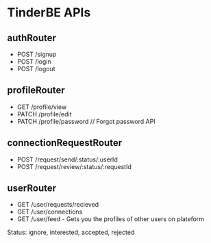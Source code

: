 # TinderBE APIs

## authRouter
- POST /signup
- POST /login
- POST /logout

## profileRouter
- GET /profile/view
- PATCH /profile/edit
- PATCH /profile/password  // Forgot password API

## connectionRequestRouter
- POST /request/send/:status/:userId 
- POST /request/review/:status/:requestId

## userRouter
- GET /user/requests/recieved
- GET /user/connections
- GET /user/feed - Gets you the profiles of other users on plateform

Status: ignore, interested, accepted, rejected